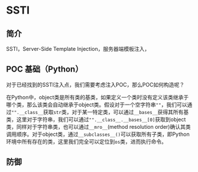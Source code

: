 # SSTI

## 简介

SSTI，Server-Side Template Injection，服务器端模板注入，

## POC 基础（Python）

对于已经找到的SSTI注入点，我们需要考虑注入POC，那么POC如何构造呢？

在Python中，object类是所有类的基类，如果定义一个类时没有定义该类继承于哪个类，那么该类会自动继承于object类。假设对于一个空字符串`""`，我们可以通过`"".__class__`获取`str`类，对于某一特定类，可以通过`__bases__`获得其所有基类，这里对于字符串，我们可以通过`"".__class__.__bases__[0]`获取到object类，同样对于字符串类，也可以通过`__mro__`(method resolution order)确认其类调用顺序。对于object类，通过`__subclasses__()`可以获取所有子类，即Python环境中所有存在的类，这里我们完全可以定位到`os`类，进而执行命令。

## 防御







